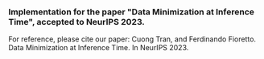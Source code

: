 ### Implementation for the paper "Data Minimization at Inference Time", accepted to NeurIPS 2023.

For reference, please cite our paper: Cuong Tran, and Ferdinando Fioretto. Data Minimization at Inference Time. In NeurIPS 2023.
